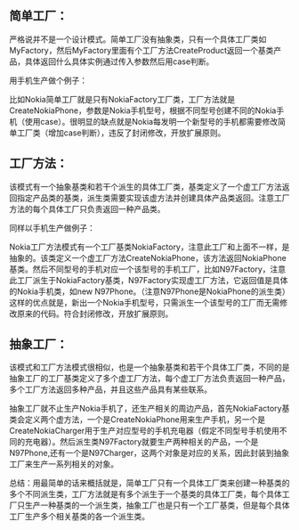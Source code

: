 
## 简单工厂：

严格说并不是一个设计模式。简单工厂没有抽象类，只有一个具体工厂类如MyFactory，然后MyFactory里面有个工厂方法CreateProduct返回一个基类产品，具体返回什么具体实例通过传入参数然后用case判断。

用手机生产做个例子：

比如Nokia简单工厂就是只有NokiaFactory工厂类，工厂方法就是CreateNokiaPhone，参数是Nokia手机型号，根据不同型号创建不同的Nokia手机（使用case）。很明显的缺点就是Nokia每发明一个新型号的手机都需要修改简单工厂类（增加case判断），违反了封闭修改，开放扩展原则。


## 工厂方法：
该模式有一个抽象基类和若干个派生的具体工厂类，基类定义了一个虚工厂方法返回指定产品类的基类，派生类需要实现该虚方法并创建具体产品类返回。注意工厂方法的每个具体工厂只负责返回一种产品类。

同样以手机生产做例子：

Nokia工厂方法模式有一个工厂基类NokiaFactory，注意此工厂和上面不一样，是抽象的。该类定义一个虚工厂方法CreateNokiaPhone，该方法返回NokiaPhone基类。然后不同型号的手机对应一个该型号的手机工厂，比如N97Factory，注意此工厂派生于NokiaFactory基类，N97Factory实现虚工厂方法，它返回值是具体的Nokia手机类，如new N97Phone。（注意N97Phone是NokiaPhone的派生类）这样的优点就是，新出一个Nokia手机型号，只需派生一个该型号的工厂而无需修改原来的代码。符合封闭修改，开放扩展原则。


## 抽象工厂：

该模式和工厂方法模式很相似，也是一个抽象基类和若干个具体工厂类，不同的是抽象工厂的工厂基类定义了多个虚工厂方法，每个虚工厂方法负责返回一种产品，多个工厂方法返回多种产品，并且这些产品具有某些联系。

抽象工厂就不止生产Nokia手机了，还生产相关的周边产品，首先NokiaFactory基类会定义两个虚方法，一个是CreateNokiaPhone用来生产手机，另一个是CreateNokiaCharger用于生产对应型号的手机充电器（假定不同型号手机使用不同的充电器）。然后派生类N97Factory就要生产两种相关的产品，一个是N97Phone,还有一个是N97Charger，这两个对象是对应的关系，因此封装到抽象工厂来生产一系列相关的对象。

总结：用最简单的话来概括就是，简单工厂只有一个具体工厂类来创建一种基类的多个不同派生类，工厂方法就是有多个派生于一个基类的具体工厂类，每个具体工厂只生产一种基类的一个派生类，抽象工厂也是只有一个工厂基类，但是每个具体工厂生产多个相关基类的各一个派生类。




